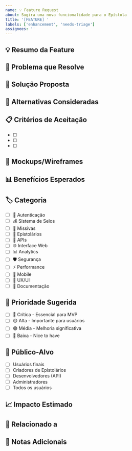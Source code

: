 ```yaml
---
name: 💡 Feature Request
about: Sugira uma nova funcionalidade para o Epístola
title: '[FEATURE] '
labels: ['enhancement', 'needs-triage']
assignees: ''
---
```


## 💡 Resumo da Feature
<!-- Descreva brevemente a funcionalidade solicitada -->

## 🎯 Problema que Resolve
<!-- Descreva qual problema esta feature resolve ou que necessidade atende -->

## 💭 Solução Proposta
<!-- Descreva detalhadamente como você imagina que a feature deveria funcionar -->

## 🔄 Alternativas Consideradas
<!-- Descreva outras soluções ou workarounds que você considerou -->

## 📋 Critérios de Aceitação
<!-- Liste o que deve ser feito para considerar a feature completa -->
- [ ] 
- [ ] 
- [ ] 

## 🎨 Mockups/Wireframes
<!-- Se aplicável, adicione imagens ou desenhos da interface -->

## 📊 Benefícios Esperados
<!-- Como esta feature vai melhorar a experiência do usuário? -->

## 🏷️ Categoria
<!-- Marque apenas uma opção -->
- [ ] 🔐 Autenticação
- [ ] 💰 Sistema de Selos
- [ ] 📜 Missivas
- [ ] 🏪 Epistolários
- [ ] 🔗 APIs
- [ ] 🌐 Interface Web
- [ ] 📊 Analytics
- [ ] 🛡️ Segurança
- [ ] ⚡ Performance
- [ ] 📱 Mobile
- [ ] 🎨 UX/UI
- [ ] 📝 Documentação

## 🎯 Prioridade Sugerida
<!-- Marque apenas uma opção -->
- [ ] 🔴 Crítica - Essencial para MVP
- [ ] 🟡 Alta - Importante para usuários
- [ ] 🟢 Média - Melhoria significativa
- [ ] 🔵 Baixa - Nice to have

## 👥 Público-Alvo
<!-- Quem se beneficiaria com esta feature? -->
- [ ] Usuários finais
- [ ] Criadores de Epistolários
- [ ] Desenvolvedores (API)
- [ ] Administradores
- [ ] Todos os usuários

## 📈 Impacto Estimado
<!-- Como você acha que isso vai impactar o projeto? -->

## 🔗 Relacionado a
<!-- Links para issues, discussions ou documentação relacionada -->

## 📝 Notas Adicionais
<!-- Qualquer informação extra que possa ser útil -->